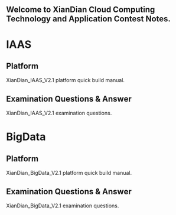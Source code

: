 ## Welcome to XianDian Cloud Computing Technology and Application Contest Notes.
# IAAS
## Platform
XianDian_IAAS_V2.1 platform quick build manual.
## Examination Questions & Answer
XianDian_IAAS_V2.1 examination questions.

# BigData
## Platform
XianDian_BigData_V2.1 platform quick build manual.
## Examination Questions & Answer
XianDian_BigData_V2.1 examination questions.
